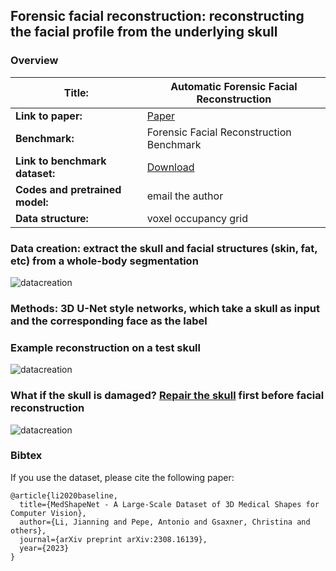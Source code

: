 
## Forensic facial reconstruction: reconstructing the facial profile from the underlying skull


### Overview

| **Title:**    | Automatic Forensic Facial Reconstruction  |
| -------- | ------- |
| **Link to paper:** | [Paper](https://arxiv.org/abs/2308.16139)    |
| **Benchmark:**    | Forensic Facial Reconstruction Benchmark    |
| **Link to benchmark dataset:**    | [Download](https://uni-duisburg-essen.sciebo.de/s/Oz8QmrAUNSPpzub/download)   |
| **Codes and pretrained model:**    | email the author    |
| **Data structure:**| voxel occupancy grid  |



### Data creation: extract the skull and facial structures (skin, fat, etc) from a whole-body segmentation


![datacreation](https://github.com/Jianningli/medshapenet-feedback/blob/main/assets/forensic_facial_reconstruction.png)


### Methods: 3D U-Net style networks, which take a skull as input and the corresponding face as the label

### Example reconstruction on a test skull

![datacreation](https://github.com/Jianningli/medshapenet-feedback/blob/main/assets/facial_reconstruction_results.png)


### What if the skull is damaged? [Repair the skull](https://github.com/Jianningli/medshapenet-feedback/tree/main/skull-reconstruction) first before facial reconstruction


![datacreation](https://github.com/Jianningli/medshapenet-feedback/blob/main/assets/skull_reconstruction.png)



### Bibtex
If you use the dataset, please cite the following paper:

```
@article{li2020baseline,
  title={MedShapeNet - A Large-Scale Dataset of 3D Medical Shapes for Computer Vision},
  author={Li, Jianning and Pepe, Antonio and Gsaxner, Christina and others},
  journal={arXiv preprint arXiv:2308.16139},
  year={2023}
}
```
